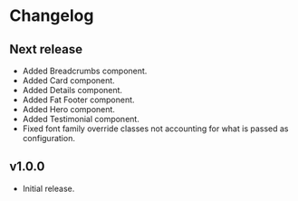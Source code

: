 # Changelog

## Next release

- Added Breadcrumbs component.
- Added Card component.
- Added Details component.
- Added Fat Footer component.
- Added Hero component.
- Added Testimonial component.
- Fixed font family override classes not accounting for what is passed as configuration.

## v1.0.0

- Initial release.
